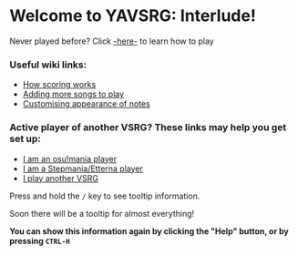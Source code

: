 ﻿# **Welcome to YAVSRG: Interlude!**

Never played before? Click [-here-](https://github.com/percyqaz/YAVSRG/wiki/How-to-play) to learn how to play

### Useful wiki links:

- [How scoring works](https://github.com/percyqaz/YAVSRG/wiki/How-to-play#scoring)
- [Adding more songs to play](https://github.com/percyqaz/YAVSRG/wiki/Adding-songs)
- [Customising appearance of notes](http://github.com/percyqaz/YAVSRG/wiki/Themes)

### Active player of another VSRG? These links may help you get set up:

- [I am an osu!mania player](https://github.com/percyqaz/YAVSRG/wiki/Switching-from-other-games#osumania)
- [I am a Stepmania/Etterna player](https://github.com/percyqaz/YAVSRG/wiki/Switching-from-other-games#stepmaniaetterna)
- [I play another VSRG](https://github.com/percyqaz/YAVSRG/wiki/Switching-from-other-games)

Press and hold the `/` key to see tooltip information. 

Soon there will be a tooltip for almost everything!

**You can show this information again by clicking the "Help" button, or by pressing `CTRL-H`**
